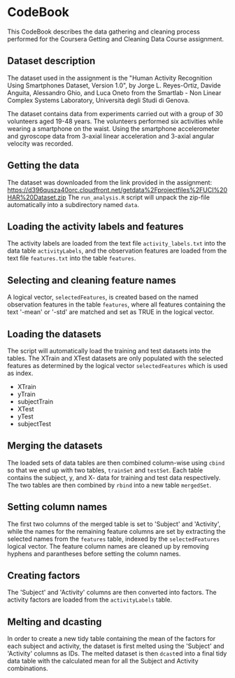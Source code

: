 # CodeBook

This CodeBook describes the data gathering and cleaning process performed for the Coursera Getting and Cleaning Data Course assignment.

## Dataset description
The dataset used in the assignment is the "Human Activity Recognition Using Smartphones Dataset, Version 1.0", by Jorge L. Reyes-Ortiz, Davide Anguita, Alessandro Ghio, and Luca Oneto from the Smartlab - Non Linear Complex Systems Laboratory, Università degli Studi di Genova.

The dataset contains data from experiments carried out with a group of 30 volunteers aged 19-48 years. The volunteers performed six activities while wearing a smartphone on the waist. Using the smartphone accelerometer and gyroscope data from 3-axial linear acceleration and 3-axial angular velocity was recorded.

## Getting the data
The dataset was downloaded from the link provided in the assignment:
https://d396qusza40orc.cloudfront.net/getdata%2Fprojectfiles%2FUCI%20HAR%20Dataset.zip
The `run_analysis.R` script will unpack the zip-file automatically into a subdirectory named `data`.

## Loading the activity labels and features
The activity labels are loaded from the text file `activity_labels.txt` into the data table `activityLabels`, and the observation features are loaded from the text file `features.txt` into the table `features`.

## Selecting and cleaning feature names
A logical vector, `selectedFeatures`, is created based on the named observation features in the table `features`, where all features containing the text '-mean' or '-std' are matched and set as TRUE in the logical vector. 

## Loading the datasets
The script will automatically load the training and test datasets into the tables. The XTrain and XTest datasets are only populated with the selected features as determined by the logical vector `selectedFeatures` which is used as index.
- XTrain
- yTrain
- subjectTrain
- XTest
- yTest
- subjectTest

## Merging the datasets
The loaded sets of data tables are then combined column-wise using `cbind` so that we end up with two tables, `trainSet` and `testSet`. Each table contains the subject, y, and X- data for training and test data respectively. The two tables are then combined by `rbind` into a new table `mergedSet`.

## Setting column names
The first two columns of the merged table is set to 'Subject' and 'Activity', while the names for the remaining feature columns are set by extracting the selected names from the `features` table, indexed by the `selectedFeatures` logical vector. The feature column names are cleaned up by removing hyphens and parantheses before setting the column names.

## Creating factors
The 'Subject' and 'Activity' columns are then converted into factors. The activity factors are loaded from the `activityLabels` table.

## Melting and dcasting
In order to create a new tidy table containing the mean of the factors for each subject and activity, the dataset is first melted using the 'Subject' and 'Activity' columns as IDs. The melted dataset is then `dcast`ed into a final tidy data table with the calculated mean for all the Subject and Activity combinations.
